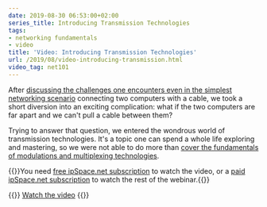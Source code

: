```yaml
---
date: 2019-08-30 06:53:00+02:00
series_title: Introducing Transmission Technologies
tags:
- networking fundamentals
- video
title: 'Video: Introducing Transmission Technologies'
url: /2019/08/video-introducing-transmission.html
video_tag: net101
---
```

After [discussing the challenges one encounters even in the simplest networking scenario](/2019/08/video-networking-challenges.html) connecting two computers with a cable, we took a short diversion into an exciting complication: what if the two computers are far apart and we can't pull a cable between them?

Trying to answer that question, we entered the wondrous world of transmission technologies. It's a topic one can spend a whole life exploring and mastering, so we were not able to do more than [cover the fundamentals of modulations and multiplexing technologies](https://my.ipspace.net/bin/get/Net101/L1.2%20-%20Introducing%20Transmission%20Technologies.mp4?doccode=Net101).

{{<note free>}}You need [free ipSpace.net subscription](https://www.ipspace.net/Subscription/Free) to watch the video, or a [paid ipSpace.net subscription](https://www.ipspace.net/Subscription/) to watch the rest of the webinar.{{</note>}}

{{<jump>}}
[Watch the video](https://my.ipspace.net/bin/get/Net101/L1.2%20-%20Introducing%20Transmission%20Technologies.mp4?doccode=Net101)
{{</jump>}}
